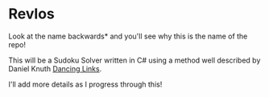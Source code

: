 # Revlos

Look at the name backwards* and you'll see why this is the name of the repo! 

This will be a Sudoku Solver written in C# using a method well described 
by Daniel Knuth [Dancing Links](https://arxiv.org/abs/cs/0011047). 

I'll add more details as I progress through this!

